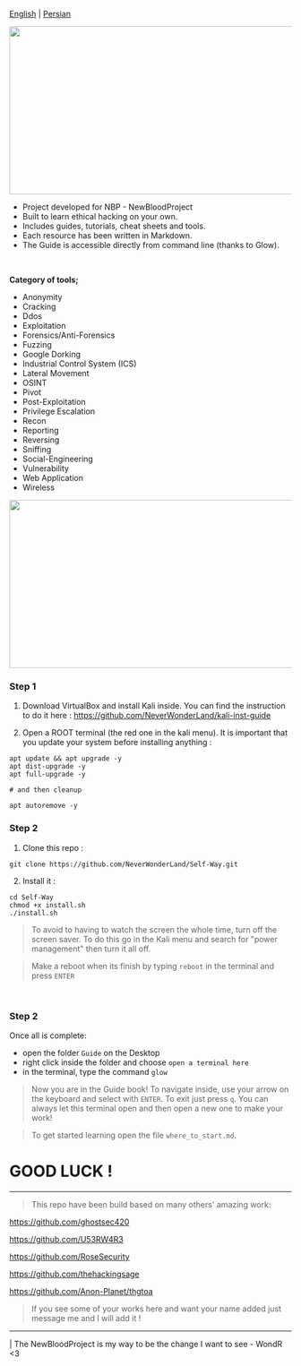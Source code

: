 [English](https://github.com/NeverWonderLand/Self-Way/blob/main/README.md) | [Persian](https://github.com/NeverWonderLand/Self-Way/blob/main/Persian/README.md)

<p align="center">
   <img width="1000" height="300" src="https://user-images.githubusercontent.com/64184513/197416598-573073ff-530b-4132-acb3-d4233654173e.jpg"
</p>


* Project developed for NBP - NewBloodProject
* Built to learn ethical hacking on your own.
* Includes guides, tutorials, cheat sheets and tools.
* Each resource has been written in Markdown.
* The Guide is accessible directly from command line (thanks to Glow).

</br>

**Category of tools;**

* Anonymity
* Cracking
* Ddos
* Exploitation
* Forensics/Anti-Forensics
* Fuzzing
* Google Dorking
* Industrial Control System (ICS)
* Lateral Movement
* OSINT
* Pivot
* Post-Exploitation
* Privilege Escalation
* Recon
* Reporting
* Reversing
* Sniffing
* Social-Engineering
* Vulnerability
* Web Application
* Wireless

<p align="center">
   <img width="1000" height="300" src="https://user-images.githubusercontent.com/64184513/197375113-7bc79077-fb0d-44fc-b654-5311cdc65778.jpg"
</p>


### Step 1

1. Download VirtualBox and install Kali inside. You can find the instruction to do it here : https://github.com/NeverWonderLand/kali-inst-guide

2. Open a ROOT terminal (the red one in the kali menu). It is important that you update your system before installing anything :
```
apt update && apt upgrade -y
apt dist-upgrade -y
apt full-upgrade -y

# and then cleanup 

apt autoremove -y
```

### Step 2

1. Clone this repo :
```
git clone https://github.com/NeverWonderLand/Self-Way.git
```

2. Install it :
```
cd Self-Way
chmod +x install.sh
./install.sh
```

> To avoid to having to watch the screen the whole time, turn off the screen saver. To do this go in the Kali menu and search for "power management" then turn it all off.

> Make a reboot when its finish by typing `reboot` in the terminal and press `ENTER`

</br>

### Step 2

Once all is complete:

* open the folder `Guide` on the Desktop
* right click inside the folder and choose `open a terminal here`
* in the terminal, type the command `glow` 

> Now you are in the Guide book! To navigate inside, use your arrow on the keyboard and select with `ENTER`. To exit just press `q`. You can always let this terminal open and then open a new one to make your work!

> To get started learning open the file `where_to_start.md`.

# GOOD LUCK ! 

---------------------------------------------------

> This repo have been build based on many others' amazing work:

<https://github.com/ghostsec420>

<https://github.com/U53RW4R3>

<https://github.com/RoseSecurity>

<https://github.com/thehackingsage>

<https://github.com/Anon-Planet/thgtoa>


> If you see some of your works here and want your name added just message me and I will add it !

--------------------------------------

| The NewBloodProject is my way to be the change I want to see - WondR <3
